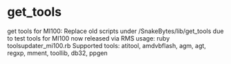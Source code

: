 # get_tools
get tools for MI100:
Replace old scripts under /SnakeBytes/lib/get_tools due to test tools for MI100 now released via RMS
usage: ruby toolsupdater_mi100.rb
Supported tools: atitool, amdvbflash, agm, agt, regxp, mment, toollib, db32, ppgen 
